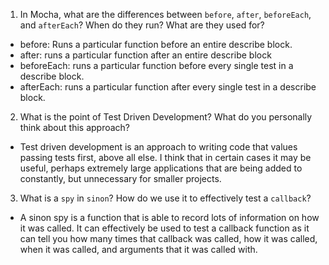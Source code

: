 <!-- Answers to the Short Answer Essay Questions go here -->

1. In Mocha, what are the differences between `before`, `after`, `beforeEach`, and `afterEach`? When do they run? What are they used for?

* before: Runs a particular function before an entire describe block.
* after: runs a particular function after an entire describe block
* beforeEach: runs a particular function before every single test in a describe block.
* afterEach: runs a particular function after every single test in a describe block.

2. What is the point of Test Driven Development? What do you personally think about this approach?

* Test driven development is an approach to writing code that values passing tests first, above all else. I think that in certain cases it may be useful, perhaps extremely large applications that are being added to constantly, but unnecessary for smaller projects.

3. What is a `spy` in `sinon`? How do we use it to effectively test a `callback`?

* A sinon spy is a function that is able to record lots of information on how it was called. It can effectively be used to test a callback function as it can tell you how many times that callback was called, how it was called, when it was called, and arguments that it was called with.